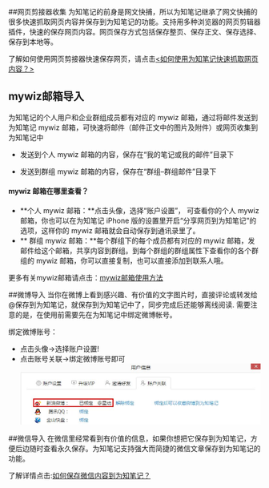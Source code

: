 
##网页剪接器收集
为知笔记的前身是网文快捕，所以为知笔记继承了网文快捕的很多快速抓取网页内容并保存到为知笔记的功能。支持用多种浏览器的网页剪辑器插件，快速的保存网页内容。网页保存方式包括保存整页、保存正文、保存选择、保存到本地等。

了解如何使用网页剪接器快速保存网页，请点击[<如何使用为知笔记快速抓取网页内容？>](http://blog.wiz.cn/webclipping.html)

## mywiz邮箱导入
为知笔记的个人用户和企业群组成员都有对应的 mywiz 邮箱，通过将邮件发送到为知笔记 mywiz 邮箱，可快速将邮件（邮件正文中的图片及附件）或网页收集到为知笔记中
+ 发送到个人 mywiz 邮箱的内容，保存在“我的笔记或我的邮件”目录下

+ 发送到群组 mywiz 邮箱的内容，保存在“群组–群组邮件”目录下



#### mywiz 邮箱在哪里查看？

+  **个人 mywiz 邮箱：**点击头像，选择“账户设置”， 可查看你的个人 mywiz 邮箱，你也可以在为知笔记 iPhone 版的设置里开启“分享网页到为知笔记”的选项，这样你的 mywiz 邮箱就会自动保存到通讯录里了。
+ ** 群组 mywiz 邮箱：**每个群组下的每个成员都有对应的 mywiz 邮箱，发邮件给这个邮箱，共享内容到群组。到每个群组的群组属性下查看你的各个群组的 mywiz 邮箱，你可以直接复制，也可以直接添加到联系人哦。

更多有关mywiz邮箱请点击：[mywiz邮箱使用方法](http://blog.wiz.cn/wiz-mywiz.html)

##微博导入
当你在微博上看到感兴趣、有价值的文字图片时，直接评论或转发给@保存到为知笔记，就保存到为知笔记中了，同步完成后还能够离线阅读. 需要注意的是，在使用前需要先在为知笔记中绑定微博帐号。

绑定微博账号：
+ 点击头像->选择账户设置!
+ 点击账号关联->绑定微博账号即可![G2](img/G2.jpg)


##微信导入
在微信里经常看到有价值的信息，如果你想把它保存到为知笔记，方便后边随时查看永久保存。为知笔记支持强大而简捷的微信文章保存到为知笔记的功能。

了解详情点击:[如何保存微信内容到为知笔记？](http://blog.wiz.cn/wiz-wechat.html)

